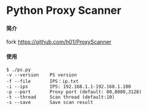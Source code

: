 Python Proxy Scanner
===
#### 简介
fork https://github.com/h01/ProxyScanner

#### 使用
```shell
$ ./ps.py
-v --version    PS version
-f --file       IPS：ip.txt
-i --ips        IPS: 192.168.1.1-192.168.1.100
-p --port       Proxy port (default: 80,8080,3128)
-t --thread     Scan thread (default:10)
-s --save       Save scan result
```

